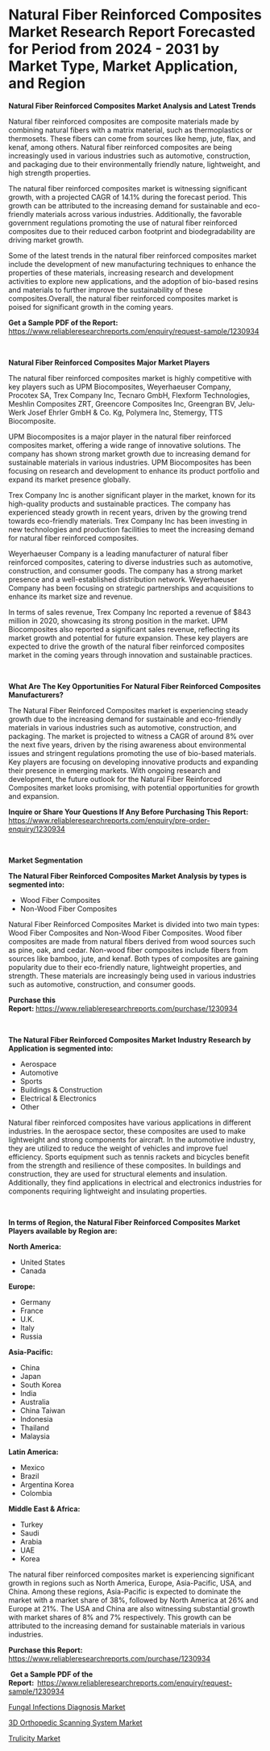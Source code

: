 <p><h1>Natural Fiber Reinforced Composites Market Research Report Forecasted for Period from 2024 -  2031 by Market Type, Market Application, and Region</h1></p><p><strong>Natural Fiber Reinforced Composites Market Analysis and Latest Trends</strong></p>
<p><p>Natural fiber reinforced composites are composite materials made by combining natural fibers with a matrix material, such as thermoplastics or thermosets. These fibers can come from sources like hemp, jute, flax, and kenaf, among others. Natural fiber reinforced composites are being increasingly used in various industries such as automotive, construction, and packaging due to their environmentally friendly nature, lightweight, and high strength properties.</p><p>The natural fiber reinforced composites market is witnessing significant growth, with a projected CAGR of 14.1% during the forecast period. This growth can be attributed to the increasing demand for sustainable and eco-friendly materials across various industries. Additionally, the favorable government regulations promoting the use of natural fiber reinforced composites due to their reduced carbon footprint and biodegradability are driving market growth.</p><p>Some of the latest trends in the natural fiber reinforced composites market include the development of new manufacturing techniques to enhance the properties of these materials, increasing research and development activities to explore new applications, and the adoption of bio-based resins and materials to further improve the sustainability of these composites.Overall, the natural fiber reinforced composites market is poised for significant growth in the coming years.</p></p>
<p><strong>Get a Sample PDF of the Report:&nbsp;</strong> <a href="https://www.reliableresearchreports.com/enquiry/request-sample/1230934">https://www.reliableresearchreports.com/enquiry/request-sample/1230934</a></p>
<p>&nbsp;</p>
<p><strong>Natural Fiber Reinforced Composites Major Market Players</strong></p>
<p><p>The natural fiber reinforced composites market is highly competitive with key players such as UPM Biocomposites, Weyerhaeuser Company, Procotex SA, Trex Company Inc, Tecnaro GmbH, Flexform Technologies, Meshlin Composites ZRT, Greencore Composites Inc, Greengran BV, Jelu-Werk Josef Ehrler GmbH & Co. Kg, Polymera Inc, Stemergy, TTS Biocomposite.</p><p>UPM Biocomposites is a major player in the natural fiber reinforced composites market, offering a wide range of innovative solutions. The company has shown strong market growth due to increasing demand for sustainable materials in various industries. UPM Biocomposites has been focusing on research and development to enhance its product portfolio and expand its market presence globally.</p><p>Trex Company Inc is another significant player in the market, known for its high-quality products and sustainable practices. The company has experienced steady growth in recent years, driven by the growing trend towards eco-friendly materials. Trex Company Inc has been investing in new technologies and production facilities to meet the increasing demand for natural fiber reinforced composites.</p><p>Weyerhaeuser Company is a leading manufacturer of natural fiber reinforced composites, catering to diverse industries such as automotive, construction, and consumer goods. The company has a strong market presence and a well-established distribution network. Weyerhaeuser Company has been focusing on strategic partnerships and acquisitions to enhance its market size and revenue.</p><p>In terms of sales revenue, Trex Company Inc reported a revenue of $843 million in 2020, showcasing its strong position in the market. UPM Biocomposites also reported a significant sales revenue, reflecting its market growth and potential for future expansion. These key players are expected to drive the growth of the natural fiber reinforced composites market in the coming years through innovation and sustainable practices.</p></p>
<p>&nbsp;</p>
<p><strong>What Are The Key Opportunities For Natural Fiber Reinforced Composites Manufacturers?</strong></p>
<p><p>The Natural Fiber Reinforced Composites market is experiencing steady growth due to the increasing demand for sustainable and eco-friendly materials in various industries such as automotive, construction, and packaging. The market is projected to witness a CAGR of around 8% over the next five years, driven by the rising awareness about environmental issues and stringent regulations promoting the use of bio-based materials. Key players are focusing on developing innovative products and expanding their presence in emerging markets. With ongoing research and development, the future outlook for the Natural Fiber Reinforced Composites market looks promising, with potential opportunities for growth and expansion.</p></p>
<p><strong>Inquire or Share Your Questions If Any Before Purchasing This Report:</strong> <a href="https://www.reliableresearchreports.com/enquiry/pre-order-enquiry/1230934">https://www.reliableresearchreports.com/enquiry/pre-order-enquiry/1230934</a></p>
<p>&nbsp;</p>
<p><strong>Market Segmentation</strong></p>
<p><strong>The Natural Fiber Reinforced Composites Market Analysis by types is segmented into:</strong></p>
<p><ul><li>Wood Fiber Composites</li><li>Non-Wood Fiber Composites</li></ul></p>
<p><p>Natural Fiber Reinforced Composites Market is divided into two main types: Wood Fiber Composites and Non-Wood Fiber Composites. Wood fiber composites are made from natural fibers derived from wood sources such as pine, oak, and cedar. Non-wood fiber composites include fibers from sources like bamboo, jute, and kenaf. Both types of composites are gaining popularity due to their eco-friendly nature, lightweight properties, and strength. These materials are increasingly being used in various industries such as automotive, construction, and consumer goods.</p></p>
<p><strong>Purchase this Report:&nbsp;</strong><a href="https://www.reliableresearchreports.com/purchase/1230934">https://www.reliableresearchreports.com/purchase/1230934</a></p>
<p>&nbsp;</p>
<p><strong>The Natural Fiber Reinforced Composites Market Industry Research by Application is segmented into:</strong></p>
<p><ul><li>Aerospace</li><li>Automotive</li><li>Sports</li><li>Buildings & Construction</li><li>Electrical & Electronics</li><li>Other</li></ul></p>
<p><p>Natural fiber reinforced composites have various applications in different industries. In the aerospace sector, these composites are used to make lightweight and strong components for aircraft. In the automotive industry, they are utilized to reduce the weight of vehicles and improve fuel efficiency. Sports equipment such as tennis rackets and bicycles benefit from the strength and resilience of these composites. In buildings and construction, they are used for structural elements and insulation. Additionally, they find applications in electrical and electronics industries for components requiring lightweight and insulating properties.</p></p>
<p>&nbsp;</p>
<p><strong>In terms of Region, the Natural Fiber Reinforced Composites Market Players available by Region are:</strong></p>
<p>
    <p> <strong> North America: </strong>
        <ul>
            <li>United States</li>
            <li>Canada</li>
        </ul>
        </p> 
    <p> <strong> Europe: </strong>
        <ul>
            <li>Germany</li>
            <li>France</li>
            <li>U.K.</li>
            <li>Italy</li>
            <li>Russia</li>
        </ul>
        </p> 
    <p> <strong> Asia-Pacific: </strong>
        <ul>
            <li>China</li>
            <li>Japan</li>
            <li>South Korea</li>
            <li>India</li>
            <li>Australia</li>
            <li>China Taiwan</li>
            <li>Indonesia</li>
            <li>Thailand</li>
            <li>Malaysia</li>
        </ul>
        </p> 
    <p> <strong> Latin America: </strong>
        <ul>
            <li>Mexico</li>
            <li>Brazil</li>
            <li>Argentina Korea</li>
            <li>Colombia</li>
        </ul>
        </p> 
    <p> <strong> Middle East & Africa: </strong>
        <ul>
            <li>Turkey</li>
            <li>Saudi</li>
            <li>Arabia</li>
            <li>UAE</li>
            <li>Korea</li>
        </ul>
    </p>
    </p>
<p><p>The natural fiber reinforced composites market is experiencing significant growth in regions such as North America, Europe, Asia-Pacific, USA, and China. Among these regions, Asia-Pacific is expected to dominate the market with a market share of 38%, followed by North America at 26% and Europe at 21%. The USA and China are also witnessing substantial growth with market shares of 8% and 7% respectively. This growth can be attributed to the increasing demand for sustainable materials in various industries.</p></p>
<p><strong>Purchase this Report: </strong><a href="https://www.reliableresearchreports.com/purchase/1230934">https://www.reliableresearchreports.com/purchase/1230934</a></p>
<p>&nbsp;<strong>Get a Sample PDF of the Report:&nbsp;&nbsp;</strong><a href="https://www.reliableresearchreports.com/enquiry/request-sample/1230934">https://www.reliableresearchreports.com/enquiry/request-sample/1230934</a></p>
<p><strong></strong></p>
<p><p><a href="https://view.publitas.com/reportprime-1/fungal-infections-diagnosis-market-offer-valuable-insights-into-market-size-market-share-market-trends-and-projections-spanning-from-2023-to-2030/">Fungal Infections Diagnosis Market</a></p><p><a href="https://view.publitas.com/reportprime-1/3d-orthopedic-scanning-system-market-provides-a-comprehensive-analysis-including-a-macro-overview-of-the-market-as-well-as-micro-details-such-as-market-size-and-competitive-landscape/">3D Orthopedic Scanning System Market</a></p><p><a href="https://view.publitas.com/reportprime-1/trulicity-market-analysis-examines-its-scope-on-growth-opportunities-and-forecasted-trends-spanning-from-2023-to-2030/">Trulicity Market</a></p></p>